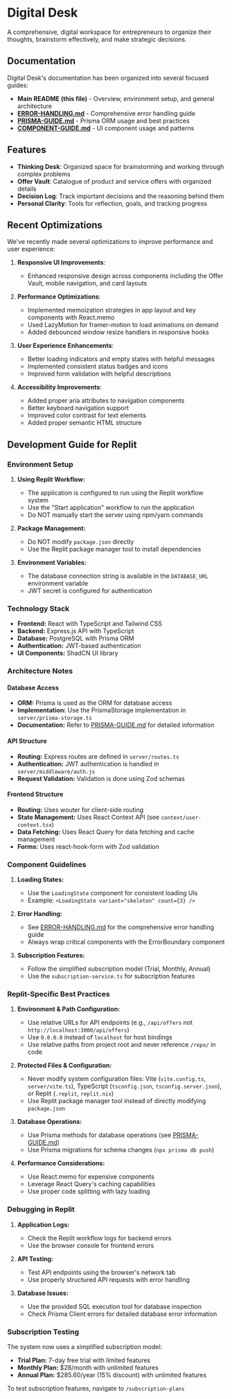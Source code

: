 # Digital Desk

A comprehensive, digital workspace for entrepreneurs to organize their thoughts, brainstorm effectively, and make strategic decisions.

## Documentation

Digital Desk's documentation has been organized into several focused guides:

- **Main README (this file)** - Overview, environment setup, and general architecture
- **[ERROR-HANDLING.md](./ERROR-HANDLING.md)** - Comprehensive error handling guide
- **[PRISMA-GUIDE.md](./PRISMA-GUIDE.md)** - Prisma ORM usage and best practices
- **[COMPONENT-GUIDE.md](./COMPONENT-GUIDE.md)** - UI component usage and patterns

## Features

- **Thinking Desk**: Organized space for brainstorming and working through complex problems
- **Offer Vault**: Catalogue of product and service offers with organized details
- **Decision Log**: Track important decisions and the reasoning behind them
- **Personal Clarity**: Tools for reflection, goals, and tracking progress

## Recent Optimizations

We've recently made several optimizations to improve performance and user experience:

1. **Responsive UI Improvements**:
   - Enhanced responsive design across components including the Offer Vault, mobile navigation, and card layouts

2. **Performance Optimizations**:
   - Implemented memoization strategies in app layout and key components with React.memo
   - Used LazyMotion for framer-motion to load animations on demand
   - Added debounced window resize handlers in responsive hooks

3. **User Experience Enhancements**:
   - Better loading indicators and empty states with helpful messages
   - Implemented consistent status badges and icons
   - Improved form validation with helpful descriptions

4. **Accessibility Improvements**:
   - Added proper aria attributes to navigation components
   - Better keyboard navigation support
   - Improved color contrast for text elements
   - Added proper semantic HTML structure

## Development Guide for Replit

### Environment Setup

1. **Using Replit Workflow:**
   - The application is configured to run using the Replit workflow system
   - Use the "Start application" workflow to run the application 
   - Do NOT manually start the server using npm/yarn commands

2. **Package Management:**
   - Do NOT modify `package.json` directly
   - Use the Replit package manager tool to install dependencies

3. **Environment Variables:**
   - The database connection string is available in the `DATABASE_URL` environment variable
   - JWT secret is configured for authentication

### Technology Stack

- **Frontend:** React with TypeScript and Tailwind CSS
- **Backend:** Express.js API with TypeScript
- **Database:** PostgreSQL with Prisma ORM
- **Authentication:** JWT-based authentication
- **UI Components:** ShadCN UI library

### Architecture Notes

#### Database Access

- **ORM:** Prisma is used as the ORM for database access
- **Implementation:** Use the PrismaStorage implementation in `server/prisma-storage.ts`
- **Documentation:** Refer to [PRISMA-GUIDE.md](./PRISMA-GUIDE.md) for detailed information

#### API Structure

- **Routing:** Express routes are defined in `server/routes.ts`
- **Authentication:** JWT authentication is handled in `server/middleware/auth.js`
- **Request Validation:** Validation is done using Zod schemas

#### Frontend Structure

- **Routing:** Uses wouter for client-side routing
- **State Management:** Uses React Context API (see `context/user-context.tsx`)
- **Data Fetching:** Uses React Query for data fetching and cache management
- **Forms:** Uses react-hook-form with Zod validation

### Component Guidelines

1. **Loading States:**
   - Use the `LoadingState` component for consistent loading UIs
   - Example: `<LoadingState variant="skeleton" count={3} />`

2. **Error Handling:**
   - See [ERROR-HANDLING.md](./ERROR-HANDLING.md) for the comprehensive error handling guide
   - Always wrap critical components with the ErrorBoundary component

3. **Subscription Features:**
   - Follow the simplified subscription model (Trial, Monthly, Annual)
   - Use the `subscription-service.ts` for subscription features

### Replit-Specific Best Practices

1. **Environment & Path Configuration:**
   - Use relative URLs for API endpoints (e.g., `/api/offers` not `http://localhost:3000/api/offers`)
   - Use `0.0.0.0` instead of `localhost` for host bindings
   - Use relative paths from project root and never reference `/repo/` in code

2. **Protected Files & Configuration:**
   - Never modify system configuration files: Vite (`vite.config.ts`, `server/vite.ts`), TypeScript (`tsconfig.json`, `tsconfig.server.json`), or Replit (`.replit`, `replit.nix`)
   - Use Replit package manager tool instead of directly modifying `package.json`

3. **Database Operations:**
   - Use Prisma methods for database operations (see [PRISMA-GUIDE.md](./PRISMA-GUIDE.md))
   - Use Prisma migrations for schema changes (`npx prisma db push`)

4. **Performance Considerations:**
   - Use React.memo for expensive components
   - Leverage React Query's caching capabilities
   - Use proper code splitting with lazy loading

### Debugging in Replit

1. **Application Logs:**
   - Check the Replit workflow logs for backend errors
   - Use the browser console for frontend errors

2. **API Testing:**
   - Test API endpoints using the browser's network tab
   - Use properly structured API requests with error handling

3. **Database Issues:**
   - Use the provided SQL execution tool for database inspection
   - Check Prisma Client errors for detailed database error information

### Subscription Testing

The system now uses a simplified subscription model:

- **Trial Plan:** 7-day free trial with limited features
- **Monthly Plan:** $28/month with unlimited features
- **Annual Plan:** $285.60/year (15% discount) with unlimited features

To test subscription features, navigate to `/subscription-plans`

